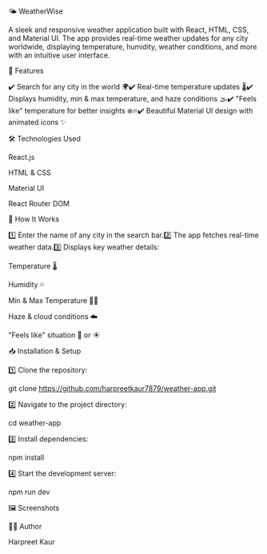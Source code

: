 🌤️ WeatherWise

A sleek and responsive weather application built with React, HTML, CSS, and Material UI. The app provides real-time weather updates for any city worldwide, displaying temperature, humidity, weather conditions, and more with an intuitive user interface.

🚀 Features

✔️ Search for any city in the world 🌍✔️ Real-time temperature updates 🌡️✔️ Displays humidity, min & max temperature, and haze conditions 🌫️✔️ "Feels like" temperature for better insights ❄️🔥✔️ Beautiful Material UI design with animated icons ✨

🛠️ Technologies Used

React.js 

HTML & CSS 

Material UI 

React Router DOM 

🎯 How It Works

1️⃣ Enter the name of any city in the search bar.2️⃣ The app fetches real-time weather data.3️⃣ Displays key weather details:

Temperature 🌡️

Humidity 💦

Min & Max Temperature 🔼🔽

Haze & cloud conditions ☁️

"Feels like" situation 🧥 or ☀️

📥 Installation & Setup

1️⃣ Clone the repository:

git clone https://github.com/harpreetkaur7879/weather-app.git

2️⃣ Navigate to the project directory:

cd weather-app

3️⃣ Install dependencies:

npm install

4️⃣ Start the development server:

npm run dev

🖼️ Screenshots




👨‍💻 Author

Harpreet Kaur



